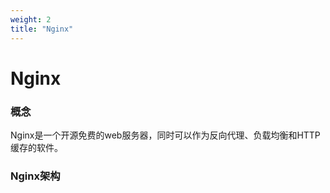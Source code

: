 ```yaml
---
weight: 2
title: "Nginx"
---
```


# Nginx

### 概念

Nginx是一个开源免费的web服务器，同时可以作为反向代理、负载均衡和HTTP缓存的软件。

### Nginx架构

